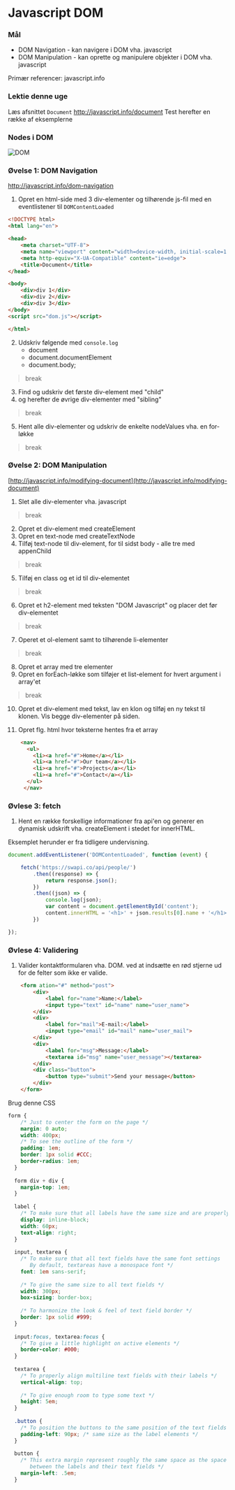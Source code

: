 # Javascript DOM

### Mål
* DOM Navigation - kan navigere i DOM vha. javascript
* DOM Manipulation - kan oprette og manipulere objekter i DOM vha. javascript

Primær referencer: javascript.info

### Lektie denne uge
Læs afsnittet `Document` http://javascript.info/document Test herefter en række af eksemplerne

### Nodes i DOM
![DOM](http://javascript.info/article/dom-navigation/dom-links@2x.png)

### Øvelse 1: DOM Navigation
http://javascript.info/dom-navigation 
1. Opret en html-side med 3 div-elementer og tilhørende js-fil med en eventlistener til `DOMContentLoaded`
```html
<!DOCTYPE html>
<html lang="en">

<head>
    <meta charset="UTF-8">
    <meta name="viewport" content="width=device-width, initial-scale=1.0">
    <meta http-equiv="X-UA-Compatible" content="ie=edge">
    <title>Document</title>
</head>

<body>
    <div>div 1</div>
    <div>div 2</div>
    <div>div 3</div>
</body>
<script src="dom.js"></script>

</html>
```
2. Udskriv følgende med `console.log`
    - document
    - document.documentElement
    - document.body;
> break

3. Find og udskriv det første div-element med "child"
4. og herefter de øvrige div-elementer med "sibling"
> break

5. Hent alle div-elementer og udskriv de enkelte nodeValues vha. en for-løkke
> break


### Øvelse 2: DOM Manipulation
[http://javascript.info/modifying-document](http://javascript.info/modifying-document)
1. Slet alle div-elementer vha. javascript
> break

2. Opret et div-element med createElement
3. Opret en text-node med createTextNode
4. Tilføj text-node til div-element, for til sidst body - alle tre med appenChild
> break

5. Tilføj en class og et id til div-elementet
> break

6. Opret et h2-element med teksten "DOM Javascript" og placer det før div-elementet
> break

7. Operet et ol-element samt to tilhørende li-elementer
> break

8. Opret et array med tre elementer
9. Opret en forEach-løkke som tilføjer et list-element for hvert argument i array'et
> break

10. Opret et div-element med tekst, lav en klon og tilføj en ny tekst til klonen. Vis begge div-elementer på siden.

11. Opret flg. html hvor teksterne hentes fra et array
```html
    <nav>
      <ul>
        <li><a href="#">Home</a></li>
        <li><a href="#">Our team</a></li>
        <li><a href="#">Projects</a></li>
        <li><a href="#">Contact</a></li>
      </ul>
     </nav>
```

### Øvlese 3: fetch

1. Hent en række forskellige informationer fra api'en og generer en dynamisk udskrift vha. createElement i stedet for innerHTML.

Eksemplet herunder er fra tidligere undervisning.

```javascript
document.addEventListener('DOMContentLoaded', function (event) {

    fetch('https://swapi.co/api/people/')
        .then((response) => {
            return response.json();
        })
        .then((json) => {
            console.log(json);
            var content = document.getElementById('content');
            content.innerHTML = '<h1>' + json.results[0].name + '</h1>';
        })

});
```
### Øvlese 4: Validering

1. Valider kontaktformularen vha. DOM. ved at indsætte en rød stjerne ud for de felter som ikke er valide.


```html
    <form ation="#" method="post">
        <div>
            <label for="name">Name:</label>
            <input type="text" id="name" name="user_name">
        </div>
        <div>
            <label for="mail">E-mail:</label>
            <input type="email" id="mail" name="user_mail">
        </div>
        <div>
            <label for="msg">Message:</label>
            <textarea id="msg" name="user_message"></textarea>
        </div>
        <div class="button">
            <button type="submit">Send your message</button>
        </div>
    </form>
```

Brug denne CSS
```css
form {
    /* Just to center the form on the page */
    margin: 0 auto;
    width: 400px;
    /* To see the outline of the form */
    padding: 1em;
    border: 1px solid #CCC;
    border-radius: 1em;
  }
  
  form div + div {
    margin-top: 1em;
  }
  
  label {
    /* To make sure that all labels have the same size and are properly aligned */
    display: inline-block;
    width: 60px;
    text-align: right;
  }
  
  input, textarea {
    /* To make sure that all text fields have the same font settings
       By default, textareas have a monospace font */
    font: 1em sans-serif;
  
    /* To give the same size to all text fields */
    width: 300px;
    box-sizing: border-box;
  
    /* To harmonize the look & feel of text field border */
    border: 1px solid #999;
  }
  
  input:focus, textarea:focus {
    /* To give a little highlight on active elements */
    border-color: #000;
  }
  
  textarea {
    /* To properly align multiline text fields with their labels */
    vertical-align: top;
  
    /* To give enough room to type some text */
    height: 5em;
  }
  
  .button {
    /* To position the buttons to the same position of the text fields */
    padding-left: 90px; /* same size as the label elements */
  }
  
  button {
    /* This extra margin represent roughly the same space as the space
       between the labels and their text fields */
    margin-left: .5em;
  }
```
